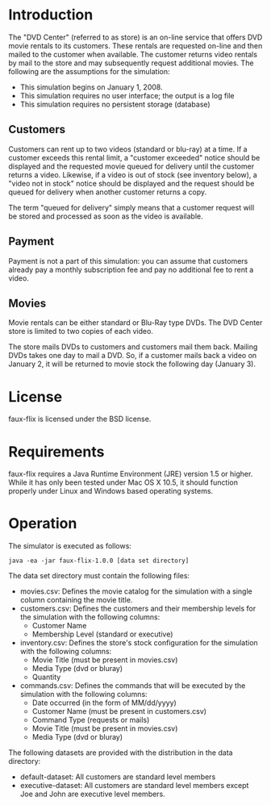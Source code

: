 # Introduction 

The "DVD Center" (referred to as store) is an on-line service that offers DVD 
movie rentals to its customers.  These rentals are requested on-line and then 
mailed to the customer when available.  The customer returns video rentals by 
mail to the store and may subsequently request additional movies.  The following
are the assumptions for the simulation:

   * This simulation begins on January 1, 2008. 
   * This simulation requires no user interface; the output is a log file 
   * This simulation requires no persistent storage (database)
   
## Customers

Customers can rent up to two videos (standard or blu-ray) at a time.  If a 
customer exceeds this rental limit, a "customer exceeded" notice should be 
displayed and the requested movie queued for delivery until the customer 
returns a video. Likewise, if a video is out of stock (see inventory below), a 
"video not in stock" notice should be displayed and the request should be 
queued for delivery when another customer returns a copy.  

The term "queued for delivery" simply means that a customer request will be 
stored and processed as soon as the video is available.  

## Payment

Payment is not a part of this simulation: you can assume that customers already pay a 
monthly subscription fee and pay no additional fee to rent a video. 

## Movies

Movie rentals can be either standard or Blu-Ray type DVDs. The DVD Center store is limited 
to two copies of each video. 

The store mails DVDs to customers and customers mail them back.  Mailing DVDs takes one 
day to mail a DVD.  So, if a customer mails back a video on January 2, it will be returned to 
movie stock the following day (January 3). 

# License

faux-flix is licensed under the BSD license.

# Requirements

faux-flix requires a Java Runtime Environment (JRE) version 1.5 or higher.  While it has only 
been tested under Mac OS X 10.5, it should function properly under Linux and Windows based
operating systems.

# Operation

The simulator is executed as follows:

	java -ea -jar faux-flix-1.0.0 [data set directory]

The data set directory must contain the following files:

   * movies.csv: Defines the movie catalog for the simulation with a single column containing the movie title.
   * customers.csv: Defines the customers and their membership levels for the simulation with the following columns:
      - Customer Name
      - Membership Level (standard or executive)
   * inventory.csv: Defines the store's stock configuration for the simulation 
		with the following columns:
      - Movie Title (must be present in movies.csv)
      - Media Type (dvd or bluray)
	  - Quantity
   * commands.csv: Defines the commands that will be executed by the simulation with the following columns:
      - Date occurred (in the form of MM/dd/yyyy)
      - Customer Name (must be present in customers.csv)
      - Command Type (requests or mails)
      - Movie Title (must be present in movies.csv)
      - Media Type (dvd or bluray)

The following datasets are provided with the distribution in the data directory:

   * default-dataset: All customers are standard level members
   * executive-dataset: All customers are standard level members except Joe 
		and John are executive level members.
